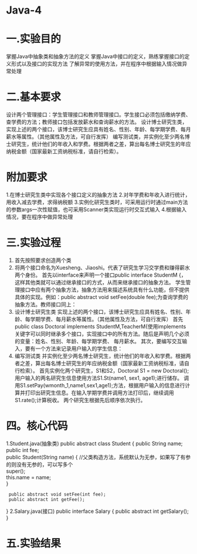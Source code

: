 # Java-4
# 一.实验目的
掌握Java中抽象类和抽象方法的定义
掌握Java中接口的定义，熟练掌握接口的定义形式以及接口的实现方法
了解异常的使用方法，并在程序中根据输入情况做异常处理
# 二.基本要求
设计两个管理接口：学生管理接口和教师管理接口。学生接口必须包括缴纳学费、查学费的方法；教师接口包括发放薪水和查询薪水的方法。
设计博士研究生类，实现上述的两个接口，该博士研究生应具有姓名、性别、年龄、每学期学费、每月薪水等属性。（其他属性及方法，可自行发挥）
编写测试类，并实例化至少两名博士研究生，统计他们的年收入和学费。根据两者之差，算出每名博士研究生的年应纳税金额（国家最新工资纳税标准，请自行检索）。
# 附加要求
1.在博士研究生类中实现各个接口定义的抽象方法
2.对年学费和年收入进行统计，用收入减去学费，求得纳税额
3.实例化研究生类时，可采用运行时通过main方法的参数args一次性赋值，也可采用Scanner类实现运行时交互式输入
4.根据输入情况，要在程序中做异常处理
# 三.实验过程
1. 首先按照要求创造两个类
2. 将两个接口命名为Xuesheng、Jiaoshi。代表了研究生学习交学费和赚得薪水两个身份。
首先以interface来声明一个接口public interface StudentM {，这样其他类就可以通过继承接口的方式，从而来继承接口的抽象方法。
学生管理接口中应有两个抽象方法，抽象方法用来描述系统具有什么功能，但不提供具体的实现。例如：public abstract void setFee(double fee);为查询学费的抽象方法。教师接口同上：
3. 设计博士研究生类
实现上述的两个接口，该博士研究生应具有姓名、性别、年龄、每学期学费、每月薪水等属性。（其他属性及方法，可自行发挥）
首先public class Doctoral implements StudentM,TeacherM{使用implements关键字可以同时继承多个接口，实现接口中的所有方法。随后是声明几个必须的变量：姓名、性别、年龄、每学期学费、 每月薪水。
其次，要编写交互输入，要有一个方法来记录用户输入的学生信息：
4. 编写测试类
并实例化至少两名博士研究生，统计他们的年收入和学费。根据两者之差，算出每名博士研究生的年应纳税金额（国家最新工资纳税标准，请自行检索）。
首先实例化两个研究生，S1和S2，Doctoral S1 = new Doctoral();用户输入的两名研究生信息使用方法S1.St(name1, sex1, age1);进行储存。
调用S1.setPay(wmonth_1,name1,sex1,age1);方法，根据用户输入的信息进行计算并打印出研究生信息。在输入学期学费并调用方法打印后，继续调用S1.rate();计算税收。
两个研究生根据先后顺序依次执行。
# 四。核心代码
1.Student.java(抽象类)
public abstract class Student {
	 public String name;  
	 public int fee;   
	 public Student(String name) {     //父类构造方法，系统默认为无参，如果写了有参的则没有无参的，可以写多个  
	        super();  
	        this.name = name;  
	    }  
	      
	 public abstract void setFee(int fee);  
	 public abstract int getFee();  
 
}
2.Salary.java(接口)
public interface Salary {
	public abstract int getSalary();  
 }
 # 五.实验结果






   


   
  

